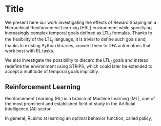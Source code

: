 
# Title

We present here our work investigating the effects of Reward Shaping on a Hierarchical Reinforcement Learning (HRL) environment while specifying increasingly complex temporal goals defined as LTL$_f$ formulas. Thanks to the flexibility of the LTL$_f$ language, it is trivial to define such goals and, thanks to existing Python libraries, convert them to DFA automatons that work best with RL tasks.
    
We also investigate the possibility to discard the LTL$_f$ goals and instead redefine the environment using STRIPS, which could later be extended to accept a multitude of temporal goals implicitly. 

## Reinforcement Learning
Reinforcement Learning (RL) is a branch of Machine Learning (ML), one of the most prominent and established field of study in the Artificial Intelligence (AI) sector.

In general, RLaims at learning an optimal behavior function, called policy, 